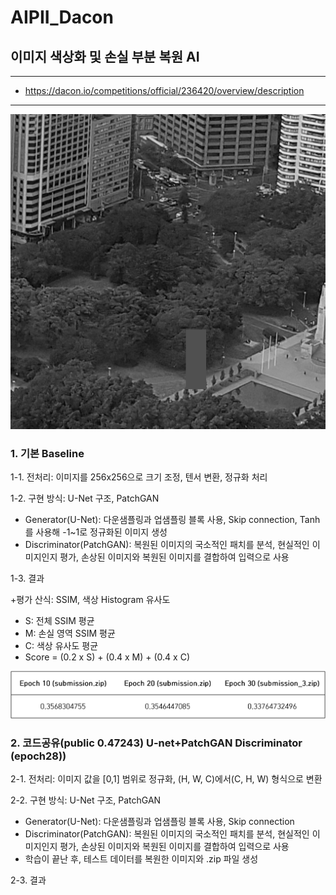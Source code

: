 # AIPII_Dacon
## 이미지 색상화 및 손실 부분 복원 AI

-----
+ <https://dacon.io/competitions/official/236420/overview/description>
-----

![손상된 이미지](https://github.com/ChoiSeunghyo/AIPII_Dacon/blob/main/TEST_000.png)

  
### 1. 기본 Baseline


1-1. 전처리: 이미지를 256x256으로 크기 조정, 텐서 변환, 정규화 처리


1-2. 구현 방식: U-Net 구조, PatchGAN

+ Generator(U-Net): 다운샘플링과 업샘플링 블록 사용, Skip connection, Tanh를 사용해 -1~1로 정규화된 이미지 생성
+ Discriminator(PatchGAN): 복원된 이미지의 국소적인 패치를 분석, 현실적인 이미지인지 평가, 손상된 이미지와 복원된 이미지를 결합하여 입력으로 사용


1-3. 결과

+평가 산식: SSIM, 색상 Histogram 유사도
+ S: 전체 SSIM 평균
+ M: 손실 영역 SSIM 평균
+ C: 색상 유사도 평균
+ Score = (0.2 x S) + (0.4 x M) + (0.4 x C)

![결과1](https://github.com/ChoiSeunghyo/AIPII_Dacon/blob/main/test_1.png)  



### 2. 코드공유(public 0.47243) U-net+PatchGAN Discriminator (epoch28))


2-1. 전처리: 이미지 값을 [0,1] 범위로 정규화, (H, W, C)에서(C, H, W) 형식으로 변환


2-2. 구현 방식: U-Net 구조, PatchGAN

+ Generator(U-Net): 다운샘플링과 업샘플링 블록 사용, Skip connection
+ Discriminator(PatchGAN): 복원된 이미지의 국소적인 패치를 분석, 현실적인 이미지인지 평가, 손상된 이미지와 복원된 이미지를 결합하여 입력으로 사용
+ 학습이 끝난 후, 테스트 데이터를 복원한 이미지와 .zip 파일 생성


2-3. 결과

